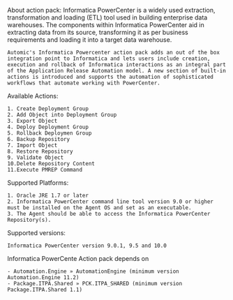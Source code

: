 About action pack:
	Informatica PowerCenter is a widely used extraction, transformation and loading (ETL) tool used in building enterprise data warehouses. The components within Informatica PowerCenter aid in extracting data from its source, transforming it as per business requirements and loading it into a target data warehouse.

	Automic's Informatica Powercenter action pack adds an out of the box integration point to Informatica and lets users include creation, execution and rollback of Informatica interactions as an integral part of the Application Release Automation model. A new section of built-in actions is introduced and supports the automation of sophisticated workflows that automate working with PowerCenter.


Available Actions:

	1. Create Deployment Group
	2. Add Object into Deployment Group
	3. Export Object
	4. Deploy Deployment Group
	5. Rollback Deploymen Group
	6. Backup Repository
	7. Import Object
	8. Restore Repository
	9. Validate Object
	10.Delete Repository Content
	11.Execute PMREP Command

Supported Platforms:

	1. Oracle JRE 1.7 or later
	2. Informatica PowerCenter command line tool version 9.0 or higher must be installed on the Agent OS and set as an executable. 
	3. The Agent should be able to access the Informatica PowerCenter Repository(s).

Supported versions:

	Informatica PowerCenter version 9.0.1, 9.5 and 10.0

Informatica PowerCente Action pack depends on

	- Automation.Engine » AutomationEngine (minimum version Automation.Engine 11.2)
	- Package.ITPA.Shared » PCK.ITPA_SHARED (minimum version Package.ITPA.Shared 1.1)
